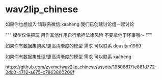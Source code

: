 # wav2lip_chinese

如果你也想加入 请联系微信:xaaheng 我们已创建讨论组一起讨论

"""
模型仅供把玩 用作其他作用自行承担法律风险 不要拿他干坏事哦～
"""

如果你有数据集购买/更高清晰度的模型 需求 可以联系 douzijun1999

如果你有数据集处理/更高清晰度的模型 需求 可以联系 xaaheng




https://github.com/zvxme/wav2lip_chinese/assets/19506817/e881d772-3dc0-4712-a675-c7863860209f

